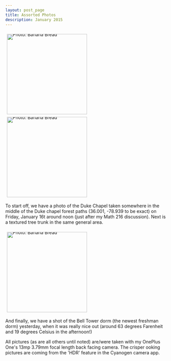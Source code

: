 ```yaml
---
layout: post_page
title: Assorted Photos
description: January 2015
---
```



<div style="line-height:0;padding:4px 0 0 1px;">
<a href="http://i.imgur.com/FasHZUi.jpg" style="display:inline-block;margin:3px;text-decoration:none;"> 
<img alt="Photo: Banana Bread" height="250" src="http://i.imgur.com/FasHZUi.jpg" title="Banana Bread" width="250" style="padding:1px;">
</a>
<a href="http://i.imgur.com/ORydN8O.jpg" style="display:inline-block;margin:3px;text-decoration:none;"> 
<img alt="Photo: Banana Bread" height="250" src="http://i.imgur.com/ORydN8O.jpg" title="Banana Bread" width="250" style="padding:1px;">
</a>

</div>

To start off, we have a photo of the Duke Chapel taken somewhere in the middle of the Duke chapel forest paths (36.001, -78.939 to be exact) on Friday, January 16t around noon (just after my Math 216 discussion). Next is a textured tree trunk in the same general area.

<div style="line-height:0;padding:4px 0 0 1px;">
<a href="http://i.imgur.com/4Yspu45.jpg" style="display:inline-block;margin:3px;text-decoration:none;"> 
<img alt="Photo: Banana Bread" height="250" src="http://i.imgur.com/4Yspu45.jpg" title="Banana Bread" width="250" style="padding:1px;">
</a>
</div>

And finally, we have a shot of the Bell Tower dorm (the newest freshman dorm) yesterday, when it was really nice out (around 63 degrees Farenheit and 19 degrees Celsius in the afternoon!)

All pictures (as are all others until noted) are/were taken with my OnePlus One's 13mp 3.79mm focal length back facing camera. The crisper ooking pictures are coming from the 'HDR' feature in the Cyanogen camera app. 



